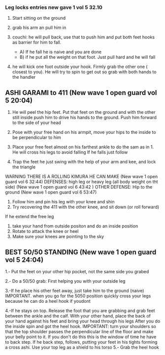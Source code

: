 ### Leg locks entries new gave 1 vol 5 32.10
  1. Start sitting on the ground
  2. grab his arm an pull him in
  3. couchi: he will pull back, use that to push him and put both feet hooks as barrier for him to fall.
     - A) If he fall he is naive and you are done
     - B) if he put all the weight on that foot. Just pull hard and he will fall

  4. he will kick one foot outside your hook. Firmly grab the other one ( closest to you). He will try to spin to get out so grab with both hands to the handler

##  ASHI GARAMI to 411 (New wave 1 open guard vol 5 20:04)

  1. He will peel the hip feet.  Put that feet on the ground and with the other still inside push him to drive his hands to the ground. Push him forward to the side of your head

  2. Pose with your free hand on his armpit, move your hips to the inside to be perpendicular to him

  3. Place your free feet almost on his  farthest ankle to do the sam as in 1. He will cross his legs to avoid falling
      If he falls just follow

  4. Trap the feet he just swing  with the help of your arm and kee, and lock the triangle

  WARNING THERE IS A ROLLING KIMURA HE CAN MAKE (New wave 1 open guard vol 6 32:44)
  DEFENSES: high leg or heavy leg (all body weight on tht side) (New wave 1 open guard vol 6 43:42 )
  OTHER DEFENSE: Hip to the ground (New wave 1 open guard vol 6 53:47)

  1. Follow him and pin his leg with your knee and shin
  2. Try recovering the 411 with the other knee, and sit down (or roll forward)

  If he extend the free leg
  1. take your hand from outside positon and do an inside position
  2. Rotate to attack the knee or heel
  3. Make sure your knees are pointing to the sky




## BEST 50/50 STANDING (New wave 1 open guard vol 5 24:04)
  1.- Put the feet on your other hip pocket, not the same side you grabed

  2.- Do a 50/50 grab:  First helping you with your outside leg

  3.-If he place his other feet away, just take him to the ground (naive)
     IMPORTANT. when you go for the 5050 position quickly cross your legs because he can do a heel hook if youdont

  4.-If he stays on top. Release the foot that you are grabbing and grab feet between the ankle and the calf.
      With your other hand, place the back of your hand against his feet and bring your head through his legs
      After you do the inside spin and got the heel hook.
      IMPORTANT: turn your shoulders so that the top shoulder passes the perpendicular line of the floor and make your belly point to it.  If you don't do this this is the window of time he have to back step. If he back step, follows, putting your feet in his tights forming a cross ashi. Use your top leg as a shield to his torso
  5.- Grab the heel hook


